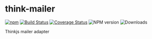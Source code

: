 # think-mailer
[![npm](https://img.shields.io/npm/v/think-mailer.svg?style=flat-square)](https://www.npmjs.com/package/think-mailer)
[![Build Status](https://travis-ci.org/thinkjs/think-mailer.svg?branch=master)](https://travis-ci.org/thinkjs/think-mailer)
[![Coverage Status](https://coveralls.io/repos/github/mlinquan/think-mailer/badge.svg?branch=master)](https://coveralls.io/github/mlinquan/think-mailer?branch=master)
![NPM version](https://badge.fury.io/js/think-mailer.svg)
![Downloads](http://img.shields.io/npm/dm/think-mailer.svg?style=flat)

Thinkjs mailer adapter
